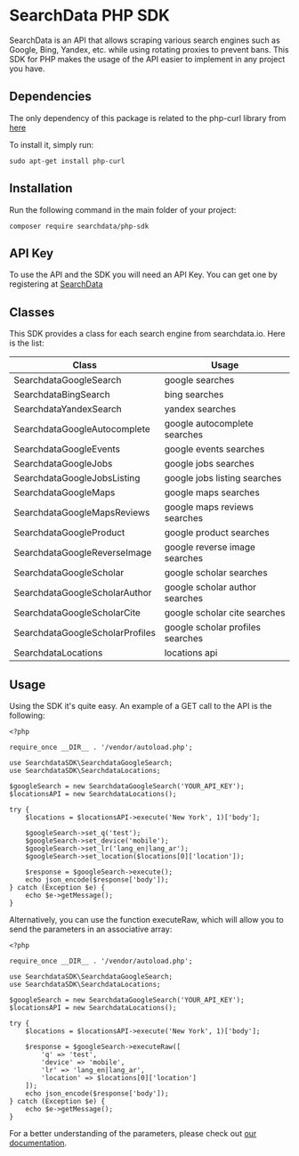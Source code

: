 # SearchData PHP SDK
SearchData is an API that allows scraping various search engines such as Google, Bing, Yandex, etc. while using rotating proxies to prevent bans. This SDK for PHP makes the usage of the API easier to implement in any project you have.

## Dependencies 

The only dependency of this package is related to the php-curl library from [here](https://www.php.net/manual/en/book.curl.php)

To install it, simply run:

```
sudo apt-get install php-curl
```

## Installation

Run the following command in the main folder of your project:

```
composer require searchdata/php-sdk
```

## API Key
To use the API and the SDK you will need an API Key. You can get one by registering at [SearchData](https://app.searchdata.io/register)

## Classes
This SDK provides a class for each search engine from searchdata.io. Here is the list:

| Class                           | Usage                            |
|---------------------------------|----------------------------------|
| SearchdataGoogleSearch          | google searches                  |
| SearchdataBingSearch            | bing searches                    |
| SearchdataYandexSearch          | yandex searches                  |
| SearchdataGoogleAutocomplete    | google autocomplete searches     |
| SearchdataGoogleEvents          | google events searches           |
| SearchdataGoogleJobs            | google jobs searches             |
| SearchdataGoogleJobsListing     | google jobs listing searches     |
| SearchdataGoogleMaps            | google maps searches             |
| SearchdataGoogleMapsReviews     | google maps reviews searches     |
| SearchdataGoogleProduct         | google product searches          |
| SearchdataGoogleReverseImage    | google reverse image searches    |
| SearchdataGoogleScholar         | google scholar searches          |
| SearchdataGoogleScholarAuthor   | google scholar author searches   |
| SearchdataGoogleScholarCite     | google scholar cite searches     |
| SearchdataGoogleScholarProfiles | google scholar profiles searches |
| SearchdataLocations             | locations api                    |

## Usage

Using the SDK it's quite easy. An example of a GET call to the API is the following:

```
<?php 

require_once __DIR__ . '/vendor/autoload.php';

use SearchdataSDK\SearchdataGoogleSearch;
use SearchdataSDK\SearchdataLocations;

$googleSearch = new SearchdataGoogleSearch('YOUR_API_KEY');
$locationsAPI = new SearchdataLocations();

try {
    $locations = $locationsAPI->execute('New York', 1)['body'];

    $googleSearch->set_q('test');
    $googleSearch->set_device('mobile');
    $googleSearch->set_lr('lang_en|lang_ar');
    $googleSearch->set_location($locations[0]['location']);

    $response = $googleSearch->execute();
    echo json_encode($response['body']);
} catch (Exception $e) {
    echo $e->getMessage();
}
```

Alternatively, you can use the function executeRaw, which will allow you to send the parameters in an associative array:

```
<?php 

require_once __DIR__ . '/vendor/autoload.php';

use SearchdataSDK\SearchdataGoogleSearch;
use SearchdataSDK\SearchdataLocations;

$googleSearch = new SearchdataGoogleSearch('YOUR_API_KEY');
$locationsAPI = new SearchdataLocations();

try {
    $locations = $locationsAPI->execute('New York', 1)['body'];

    $response = $googleSearch->executeRaw([
        'q' => 'test',
        'device' => 'mobile',
        'lr' => 'lang_en|lang_ar',
        'location' => $locations[0]['location']
    ]);
    echo json_encode($response['body']);
} catch (Exception $e) {
    echo $e->getMessage();
}
```

For a better understanding of the parameters, please check out [our documentation](https://app.searchdata.io/documentation/getting-started).